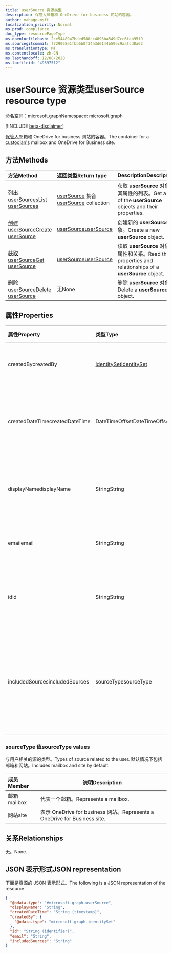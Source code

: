 ```yaml
---
title: userSource 资源类型
description: 保管人邮箱和 OneDrive for business 网站的容器。
author: mahage-msft
localization_priority: Normal
ms.prod: compliance
doc_type: resourcePageType
ms.openlocfilehash: 2ce5448947bded580cc4896ba549d7cc6fab95f9
ms.sourcegitcommit: f729068e1fbb6b0f34a3d6144b59ec9aafcd8a62
ms.translationtype: MT
ms.contentlocale: zh-CN
ms.lasthandoff: 12/08/2020
ms.locfileid: "49597512"
---
```

# <a name="usersource-resource-type"></a><span data-ttu-id="c5446-103">userSource 资源类型</span><span class="sxs-lookup"><span data-stu-id="c5446-103">userSource resource type</span></span>

<span data-ttu-id="c5446-104">命名空间：microsoft.graph</span><span class="sxs-lookup"><span data-stu-id="c5446-104">Namespace: microsoft.graph</span></span>

[!INCLUDE [beta-disclaimer](../../includes/beta-disclaimer.md)]

<span data-ttu-id="c5446-105">[保管人](custodian.md)邮箱和 OneDrive for business 网站的容器。</span><span class="sxs-lookup"><span data-stu-id="c5446-105">The container for a [custodian's](custodian.md) mailbox and OneDrive for Business site.</span></span>

## <a name="methods"></a><span data-ttu-id="c5446-106">方法</span><span class="sxs-lookup"><span data-stu-id="c5446-106">Methods</span></span>

|<span data-ttu-id="c5446-107">方法</span><span class="sxs-lookup"><span data-stu-id="c5446-107">Method</span></span>|<span data-ttu-id="c5446-108">返回类型</span><span class="sxs-lookup"><span data-stu-id="c5446-108">Return type</span></span>|<span data-ttu-id="c5446-109">Description</span><span class="sxs-lookup"><span data-stu-id="c5446-109">Description</span></span>|
|:---|:---|:---|
|[<span data-ttu-id="c5446-110">列出 userSources</span><span class="sxs-lookup"><span data-stu-id="c5446-110">List userSources</span></span>](../api/custodian-list-usersources.md)|<span data-ttu-id="c5446-111">[userSource](../resources/usersource.md) 集合</span><span class="sxs-lookup"><span data-stu-id="c5446-111">[userSource](../resources/usersource.md) collection</span></span>|<span data-ttu-id="c5446-112">获取 **userSource** 对象及其属性的列表。</span><span class="sxs-lookup"><span data-stu-id="c5446-112">Get a list of the **userSource** objects and their properties.</span></span>|
|[<span data-ttu-id="c5446-113">创建 userSource</span><span class="sxs-lookup"><span data-stu-id="c5446-113">Create userSource</span></span>](../api/custodian-post-usersources.md)|[<span data-ttu-id="c5446-114">userSource</span><span class="sxs-lookup"><span data-stu-id="c5446-114">userSource</span></span>](../resources/usersource.md)|<span data-ttu-id="c5446-115">创建新的 **userSource** 对象。</span><span class="sxs-lookup"><span data-stu-id="c5446-115">Create a new **userSource** object.</span></span>|
|[<span data-ttu-id="c5446-116">获取 userSource</span><span class="sxs-lookup"><span data-stu-id="c5446-116">Get userSource</span></span>](../api/usersource-get.md)|[<span data-ttu-id="c5446-117">userSource</span><span class="sxs-lookup"><span data-stu-id="c5446-117">userSource</span></span>](../resources/usersource.md)|<span data-ttu-id="c5446-118">读取 **userSource** 对象的属性和关系。</span><span class="sxs-lookup"><span data-stu-id="c5446-118">Read the properties and relationships of a **userSource** object.</span></span>|
|[<span data-ttu-id="c5446-119">删除 userSource</span><span class="sxs-lookup"><span data-stu-id="c5446-119">Delete userSource</span></span>](../api/usersource-delete.md)|<span data-ttu-id="c5446-120">无</span><span class="sxs-lookup"><span data-stu-id="c5446-120">None</span></span>|<span data-ttu-id="c5446-121">删除 **userSource** 对象。</span><span class="sxs-lookup"><span data-stu-id="c5446-121">Delete a **userSource** object.</span></span>|

## <a name="properties"></a><span data-ttu-id="c5446-122">属性</span><span class="sxs-lookup"><span data-stu-id="c5446-122">Properties</span></span>

|<span data-ttu-id="c5446-123">属性</span><span class="sxs-lookup"><span data-stu-id="c5446-123">Property</span></span>|<span data-ttu-id="c5446-124">类型</span><span class="sxs-lookup"><span data-stu-id="c5446-124">Type</span></span>|<span data-ttu-id="c5446-125">说明</span><span class="sxs-lookup"><span data-stu-id="c5446-125">Description</span></span>|
|:---|:---|:---|
|<span data-ttu-id="c5446-126">createdBy</span><span class="sxs-lookup"><span data-stu-id="c5446-126">createdBy</span></span>|[<span data-ttu-id="c5446-127">identitySet</span><span class="sxs-lookup"><span data-stu-id="c5446-127">identitySet</span></span>](../resources/identityset.md)|<span data-ttu-id="c5446-128">创建 **userSource** 的用户。</span><span class="sxs-lookup"><span data-stu-id="c5446-128">The user who created the **userSource**.</span></span>|
|<span data-ttu-id="c5446-129">createdDateTime</span><span class="sxs-lookup"><span data-stu-id="c5446-129">createdDateTime</span></span>|<span data-ttu-id="c5446-130">DateTimeOffset</span><span class="sxs-lookup"><span data-stu-id="c5446-130">DateTimeOffset</span></span>|<span data-ttu-id="c5446-131">美国 **userSource** erSource 的创建日期和时间</span><span class="sxs-lookup"><span data-stu-id="c5446-131">The date and time the us **userSource** erSource was created</span></span>|
|<span data-ttu-id="c5446-132">displayName</span><span class="sxs-lookup"><span data-stu-id="c5446-132">displayName</span></span>|<span data-ttu-id="c5446-133">String</span><span class="sxs-lookup"><span data-stu-id="c5446-133">String</span></span>|<span data-ttu-id="c5446-134">与邮箱和网站关联的显示名称。</span><span class="sxs-lookup"><span data-stu-id="c5446-134">The display name associated with the mailbox and site.</span></span>|
|<span data-ttu-id="c5446-135">email</span><span class="sxs-lookup"><span data-stu-id="c5446-135">email</span></span>|<span data-ttu-id="c5446-136">String</span><span class="sxs-lookup"><span data-stu-id="c5446-136">String</span></span>|<span data-ttu-id="c5446-137">用户邮箱的电子邮件地址。</span><span class="sxs-lookup"><span data-stu-id="c5446-137">Email address of the user's mailbox.</span></span>|
|<span data-ttu-id="c5446-138">id</span><span class="sxs-lookup"><span data-stu-id="c5446-138">id</span></span>|<span data-ttu-id="c5446-139">String</span><span class="sxs-lookup"><span data-stu-id="c5446-139">String</span></span>|<span data-ttu-id="c5446-140">**UserSource** 的 ID。</span><span class="sxs-lookup"><span data-stu-id="c5446-140">The ID of the **userSource**.</span></span> <span data-ttu-id="c5446-141">这不是实际组的 ID</span><span class="sxs-lookup"><span data-stu-id="c5446-141">This is not the ID of the actual group</span></span>|
|<span data-ttu-id="c5446-142">includedSources</span><span class="sxs-lookup"><span data-stu-id="c5446-142">includedSources</span></span>|<span data-ttu-id="c5446-143">sourceType</span><span class="sxs-lookup"><span data-stu-id="c5446-143">sourceType</span></span>|<span data-ttu-id="c5446-144">指定要包含在此组中的源。</span><span class="sxs-lookup"><span data-stu-id="c5446-144">Specifies which sources are included in this group.</span></span> <span data-ttu-id="c5446-145">可取值为：`mailbox`、`site`。</span><span class="sxs-lookup"><span data-stu-id="c5446-145">Possible values are: `mailbox`, `site`.</span></span>|

### <a name="sourcetype-values"></a><span data-ttu-id="c5446-146">sourceType 值</span><span class="sxs-lookup"><span data-stu-id="c5446-146">sourceType values</span></span>

<span data-ttu-id="c5446-147">与用户相关的源的类型。</span><span class="sxs-lookup"><span data-stu-id="c5446-147">Types of source related to the user.</span></span> <span data-ttu-id="c5446-148">默认情况下包括邮箱和网站。</span><span class="sxs-lookup"><span data-stu-id="c5446-148">Includes mailbox and site by default.</span></span>

|<span data-ttu-id="c5446-149">成员</span><span class="sxs-lookup"><span data-stu-id="c5446-149">Member</span></span>|<span data-ttu-id="c5446-150">说明</span><span class="sxs-lookup"><span data-stu-id="c5446-150">Description</span></span>|
|:----|-----------|
|<span data-ttu-id="c5446-151">邮箱</span><span class="sxs-lookup"><span data-stu-id="c5446-151">mailbox</span></span>|<span data-ttu-id="c5446-152">代表一个邮箱。</span><span class="sxs-lookup"><span data-stu-id="c5446-152">Represents a mailbox.</span></span>|
|<span data-ttu-id="c5446-153">网站</span><span class="sxs-lookup"><span data-stu-id="c5446-153">site</span></span>|<span data-ttu-id="c5446-154">表示 OneDrive for business 网站。</span><span class="sxs-lookup"><span data-stu-id="c5446-154">Represents a OneDrive for Business site.</span></span>|

## <a name="relationships"></a><span data-ttu-id="c5446-155">关系</span><span class="sxs-lookup"><span data-stu-id="c5446-155">Relationships</span></span>

<span data-ttu-id="c5446-156">无。</span><span class="sxs-lookup"><span data-stu-id="c5446-156">None.</span></span>

## <a name="json-representation"></a><span data-ttu-id="c5446-157">JSON 表示形式</span><span class="sxs-lookup"><span data-stu-id="c5446-157">JSON representation</span></span>

<span data-ttu-id="c5446-158">下面是资源的 JSON 表示形式。</span><span class="sxs-lookup"><span data-stu-id="c5446-158">The following is a JSON representation of the resource.</span></span>
<!-- {
  "blockType": "resource",
  "keyProperty": "id",
  "@odata.type": "microsoft.graph.userSource",
  "baseType": "microsoft.graph.dataSource",
  "openType": false
}
-->

``` json
{
  "@odata.type": "#microsoft.graph.userSource",
  "displayName": "String",
  "createdDateTime": "String (timestamp)",
  "createdBy": {
    "@odata.type": "microsoft.graph.identitySet"
  },
  "id": "String (identifier)",
  "email": "String",
  "includedSources": "String"
}
```
